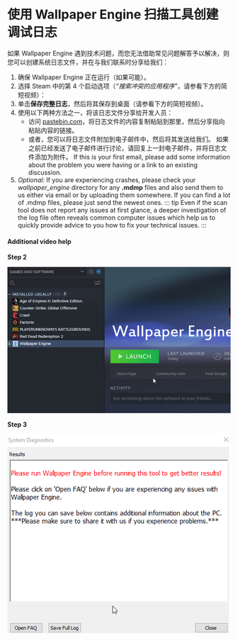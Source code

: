 # 使用 Wallpaper Engine 扫描工具创建调试日志

如果 Wallpaper Engine 遇到技术问题，而您无法借助常见问题解答予以解决，则您可以创建系统日志文件，并在与我们联系时分享给我们：

1. 确保 Wallpaper Engine 正在运行（如果可能）。
2. 选择 Steam 中的第 4 个启动选项（*“搜索冲突的应用程序”*，请参看下方的简短视频）：
3. 单击**保存完整日志**，然后将其保存到桌面（请参看下方的简短视频）。
4. 使用以下两种方法之一，将该日志文件分享给开发人员：
    * 访问 [pastebin.com](https://pastebin.com/)，将日志文件的内容复制粘贴到那里，然后分享指向粘贴内容的链接。
    * 或者，您可以将日志文件附加到电子邮件中，然后将其发送给我们。 如果之前已经发送了电子邮件进行讨论，请回复上一封电子邮件，并将日志文件添加为附件。 If this is your first email, please add some information about the problem you were having or a link to an existing discussion.
5. *Optional:* If you are experiencing crashes, please check your *wallpaper_engine* directory for any **.mdmp** files and also send them to us either via email or by uploading them somewhere. If you can find a lot of .mdmp files, please just send the newest ones. ::: tip Even if the scan tool does not report any issues at first glance, a deeper investigation of the log file often reveals common computer issues which help us to quickly provide advice to you how to fix your technical issues. :::

#### Additional video help

**Step 2**

![Scan Tool Launch Option](./scantoollaunch.gif)

**Step 3**

![Scan Tool Save Log](./scantoolsave.gif)